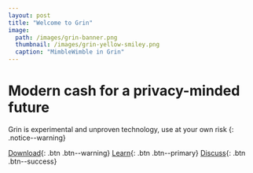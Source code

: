 ```yaml
---
layout: post
title: "Welcome to Grin"
image:
  path: /images/grin-banner.png
  thumbnail: /images/grin-yellow-smiley.png
  caption: "MimbleWimble in Grin"
---
```


# Modern cash for a privacy-minded future

Grin is experimental and unproven technology, use at your own risk
{: .notice--warning}

[Download](#){: .btn .btn--warning}
[Learn](#){: .btn .btn--primary}
[Discuss](#){: .btn .btn--success}
